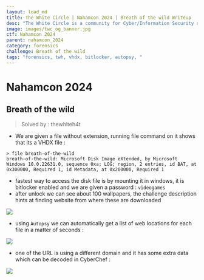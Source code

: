 ```yaml
---
layout: load_md
title: The White Circle | Nahamcon 2024 | Breath of the wild Writeup
desc: "The White Circle is a community for Cyber/Information Security students, enthusiasts and professionals. You can discuss anything related to Security, share your knowledge with others, get help when you need it and proceed further in your journey with amazing people from all over the world."
image: images/twc_og_banner.jpg
ctf: Nahamcon 2024
parent: nahamcon_2024
category: forensics
challenge: Breath of the wild
tags: "forensics, twh, vhdx, bitlocker, autopsy, "
---
```


<h1 class="heading card-title white-text">Nahamcon 2024</h1>

## Breath of the wild
> Solved by : thewhiteh4t


- We are given a file without extension, running file command on it shows that its a VHDX file :

```
> file breath-of-the-wild
breath-of-the-wild: Microsoft Disk Image eXtended, by Microsoft Windows 10.0.22631.0, sequence 0xa; LOG; region, 2 entries, id BAT, at 0x300000, Required 1, id Metadata, at 0x200000, Required 1
```

- fastest way to access the disk file is by mounting it in windows, it is bitlocker enabled and we are given a password : `videogames`
- after unlock we can see about 100 wallpapers, the challenge description hints at finding website from where these are downloaded


![](https://i.imgur.com/ntLt6eT.png)



- using `Autopsy` we can automatically get a list of web locations for each file in a matter of seconds : 


![](https://i.imgur.com/OzxcGPt.png)



- one of the URL is using a different domain and it has some extra data which can be decoded in CyberChef : 


![](https://i.imgur.com/1PvaIro.png)



